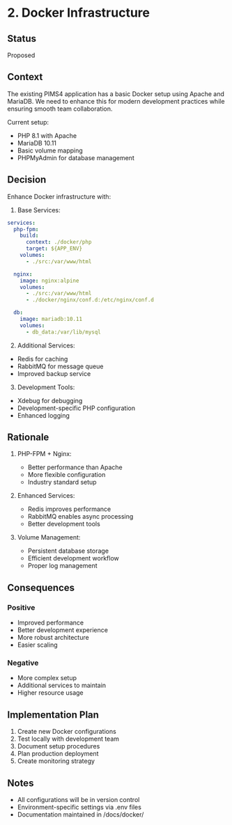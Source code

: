 # 2. Docker Infrastructure

## Status
Proposed

## Context
The existing PIMS4 application has a basic Docker setup using Apache and MariaDB. We need to enhance this for modern development practices while ensuring smooth team collaboration.

Current setup:
- PHP 8.1 with Apache
- MariaDB 10.11
- Basic volume mapping
- PHPMyAdmin for database management

## Decision
Enhance Docker infrastructure with:

1. Base Services:
```yaml
services:
  php-fpm:
    build: 
      context: ./docker/php
      target: ${APP_ENV}
    volumes:
      - ./src:/var/www/html

  nginx:
    image: nginx:alpine
    volumes:
      - ./src:/var/www/html
      - ./docker/nginx/conf.d:/etc/nginx/conf.d

  db:
    image: mariadb:10.11
    volumes:
      - db_data:/var/lib/mysql
```

2. Additional Services:
- Redis for caching
- RabbitMQ for message queue
- Improved backup service

3. Development Tools:
- Xdebug for debugging
- Development-specific PHP configuration
- Enhanced logging

## Rationale
1. PHP-FPM + Nginx:
   - Better performance than Apache
   - More flexible configuration
   - Industry standard setup

2. Enhanced Services:
   - Redis improves performance
   - RabbitMQ enables async processing
   - Better development tools

3. Volume Management:
   - Persistent database storage
   - Efficient development workflow
   - Proper log management

## Consequences
### Positive
- Improved performance
- Better development experience
- More robust architecture
- Easier scaling

### Negative
- More complex setup
- Additional services to maintain
- Higher resource usage

## Implementation Plan
1. Create new Docker configurations
2. Test locally with development team
3. Document setup procedures
4. Plan production deployment
5. Create monitoring strategy

## Notes
- All configurations will be in version control
- Environment-specific settings via .env files
- Documentation maintained in /docs/docker/
